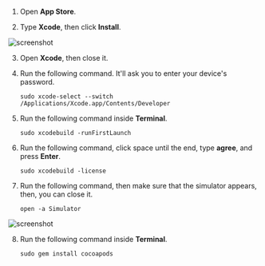1. Open **App Store**.

2. Type **Xcode**, then click **Install**.

![screenshot](https://lh5.googleusercontent.com/Ig84xfBPwMJ7rTRcEdd-pfn4m2JvdI6tgogSTjsdnpGLhC4PdCUQY0K5CL9zIOhXEexyZALLmbLw-GzqtZiDgbDkKlGmtRXMM7WdOcyCD705GAPhYJSv9gUdMT5bIaLSh_Vg2I3U)

3. Open **Xcode**, then close it.

4. Run the following command. It'll ask you to enter your device's password.

   ```shell
   sudo xcode-select --switch /Applications/Xcode.app/Contents/Developer
   ```

5. Run the following command inside **Terminal**.

   ```shell
   sudo xcodebuild -runFirstLaunch
   ```

6. Run the following command, click space until the end, type **agree**, and press **Enter**.

   ```shell
   sudo xcodebuild -license
   ```

7. Run the following command, then make sure that the simulator appears, then, you can close it.

   ```shell
   open -a Simulator
   ```

![screenshot](https://lh4.googleusercontent.com/xXqpDPzLGBBIoVuhg3vCBiL9pLRtXr-LvF9qFzBXHdhkSghewM62daxhN-IQ-qROppGY0RaIehGHTb57btdts_iNrWy0WEsj8QlQ3fw9drisfzpKGhR3QV8T5hBkQlg9MirSXFgH)

8.  Run the following command inside **Terminal**.

    ```shell
    sudo gem install cocoapods
    ```
